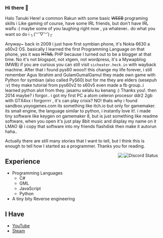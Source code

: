 ### Hi there 👋
Halo Tanuki Here! a common Rakun with some basic ~~WEEB~~ programing skills
i Like gaming of course, have some IRL friends, but don't have IRL waifu :(
maybe some of you laughing right now , ya whatever.. do what you want so do i ┐(︶▽︶)┌

Anyway~ back in 2009 i just have first symbian phone, it's Nokia 6630 a s60v2 OS.
basically I learned the first Programming Language on that phone, yes it was ~~HTML~~ PHP because I turned out to be a blogger at that time.
No it's not blogspot, not xtgem, not wordpress, it's a Mywapblog (MWB) if you are curious you can still visit `sicheater.heck.in` with wayback machine.
After that i found pys60 wooo!! this change my life forever, i still remember Agus Ibrahim and GulamGumalGamul they made own game with Python for symbian (also called PyS60) but for me they are elders (sesepuh :v) they make tutorial from pys60v2 to s60v5 even made a fb group..i learned python alot from they. jasamu selalu ku kenang :) Thanks you!.
then 2014 maybe? i forgor.. i got my first PC a atom celeron procesor ddr2 2gb with GTX4xx i forgorrrr , it's can play crisis? NO! thats why i found sandbox.yoyogames.com its something like itch.io but only for gamemaker. its small engine, the language similar to python, i instantly love it!.
i made tiny software like keygen on gamemaker 8, but is just something like readme software, when you open it's just play 8bit music and display my name on it LMAO 😆
i copy that software into my friends flashdisk then make it autorun haha..

Actually there are still many stories that I want to tell, but I think this is enough to tell how I started as a programmer.
Thanks you for reading.

<img align="right" src="https://lanyard.cnrad.dev/api/460311504827187200?theme=dark&idleMessage=Lagi%20Bernafas%20Ges...&hideDiscrim=true" alt="Discord Status">

<img align="right" src="https://github-readme-stats.vercel.app/api?username=Tanuki33&show_icons=true&theme=radical&count_private=true">

## Experience
- Programming Languages
  - C#
  - GML
  - JavaScript
  - Python
- A tiny bity Reverse engineering

## I Have
- [YouTube](https://www.youtube.com/c/TanukiTan/)
- [Steam](https://steamcommunity.com/id/aditio/)
